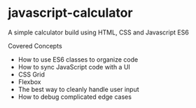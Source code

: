 # javascript-calculator
A simple calculator build using HTML, CSS and Javascript ES6

Covered Concepts
- How to use ES6 classes to organize code
- How to sync JavaScript code with a UI
- CSS Grid
- Flexbox
- The best way to cleanly handle user input
- How to debug complicated edge cases
